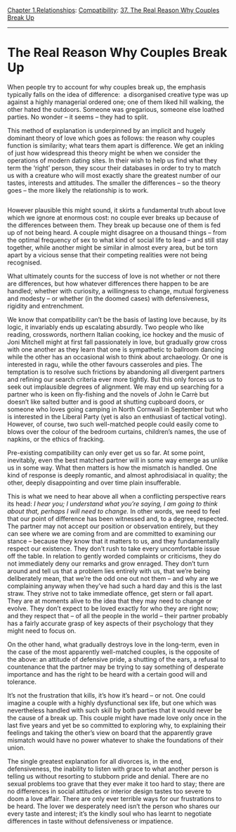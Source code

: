 [Chapter 1.Relationships](https://www.theschooloflife.com/thebookoflife/category/relationships/): [Compatibility](https://www.theschooloflife.com/thebookoflife/category/relationships/compatibility/): [37. The Real Reason Why Couples Break Up](https://www.theschooloflife.com/thebookoflife/the-real-reason-why-couples-break-up/)

* * *

# The Real Reason Why Couples Break Up

When people try to account for why couples break up, the emphasis typically falls on the idea of difference:&nbsp; a disorganised creative type was up against a highly managerial ordered one; one of them liked hill walking, the other hated the outdoors. Someone was gregarious, someone else loathed parties. No wonder – it seems – they had to split.&nbsp;

This method of explanation is underpinned by an implicit and hugely dominant theory of love which goes as follows: the reason why couples function is similarity; what tears them apart is difference. We get an inkling of just how widespread this theory might be when we consider the operations of modern dating sites. In their wish to help us find what they term the ‘right’ person, they scour their databases in order to try to match us with a creature who will most exactly share the greatest number of our tastes, interests and attitudes. The smaller the differences – so the theory goes – the more likely the relationship is to work.

<figure class="aligncenter"><img src="https://www.theschooloflife.com/thebookoflife/wp-content/uploads/2019/10/download.jpg" alt="" class="wp-image-23672" srcset="https://www.theschooloflife.com/thebookoflife/wp-content/uploads/2019/10/download.jpg 397w, https://www.theschooloflife.com/thebookoflife/wp-content/uploads/2019/10/download-223x300.jpg 223w" sizes="(max-width: 397px) 100vw, 397px"></figure>

However plausible this might sound, it skirts a fundamental truth about love which we ignore at enormous cost: no couple ever breaks up because of the differences between them. They break up because one of them is fed up of not being heard. A couple might disagree on a thousand things – from the optimal frequency of sex to what kind of social life to lead – and still stay together, while another might be similar in almost every area, but be torn apart by a vicious sense that their competing realities were not being recognised.

What ultimately counts for the success of love is not whether or not there are differences, but how whatever differences there happen to be are handled; whether with curiosity, a willingness to change, mutual forgiveness and modesty – or whether (in the doomed cases) with defensiveness, rigidity and entrenchment.&nbsp;

We know that compatibility can’t be the basis of lasting love because, by its logic, it invariably ends up escalating absurdly. Two people who like reading, crosswords, northern Italian cooking, ice hockey and the music of Joni Mitchell might at first fall passionately in love, but gradually grow cross with one another as they learn that one is sympathetic to ballroom dancing while the other has an occasional wish to think about archaeology. Or one is interested in ragu, while the other favours casseroles and pies. The temptation is to resolve such frictions by abandoning all divergent partners and refining our search criteria ever more tightly. But this only forces us to seek out implausible degrees of alignment. We may end up searching for a partner who is keen on fly-fishing and the novels of John le Carrè but doesn’t like salted butter and is good at shutting cupboard doors, or someone who loves going camping in North Cornwall in September but who is interested in the Liberal Party (yet is also an enthusiast of tactical voting). However, of course, two such well-matched people could easily come to blows over the colour of the bedroom curtains, children’s names, the use of napkins, or the ethics of fracking.

Pre-existing compatibility can only ever get us so far. At some point, inevitably, even the best matched partner will in some way emerge as unlike us in some way. What then matters is how the mismatch is handled. One kind of response is deeply romantic, and almost aphrodisiacal in quality; the other, deeply disappointing and over time plain insufferable.

This is what we need to hear above all when a conflicting perspective rears its head: _I hear you; I understand what you’re saying, I am going to think about that, perhaps I will need to change._ In other words, we need to feel that our point of difference has been witnessed and, to a degree, respected. The partner may not accept our position or observation entirely, but they can see where we are coming from and are committed to examining our stance – because they know that it matters to us, and they fundamentally respect our existence. They don’t rush to take every uncomfortable issue off the table. In relation to gently worded complaints or criticisms, they do not immediately deny our remarks and grow enraged. They don’t turn around and tell us that a problem lies entirely with us, that we’re being deliberately mean, that we’re the odd one out not them – and why are we complaining anyway when they’ve had such a hard day and this is the last straw. They strive not to take immediate offence, get stern or fall apart. They are at moments alive to the idea that they may need to change or evolve. They don’t expect to be loved exactly for who they are right now; and they respect that – of all the people in the world – their partner probably has a fairly accurate grasp of key aspects of their psychology that they might need to focus on.&nbsp;

On the other hand, what gradually destroys love in the long-term, even in the case of the most apparently well-matched couples, is the opposite of the above: an attitude of defensive pride, a shutting of the ears, a refusal to countenance that the partner may be trying to say something of desperate importance and has the right to be heard with a certain good will and tolerance.

It’s not the frustration that kills, it’s how it’s heard – or not. One could imagine a couple with a highly dysfunctional sex life, but one which was nevertheless handled with such skill by both parties that it would never be the cause of a break up. This couple might have made love only once in the last five years and yet be so committed to exploring why, to explaining their feelings and taking the other’s view on board that the apparently grave mismatch would have no power whatever to shake the foundations of their union.&nbsp;

The single greatest explanation for all divorces is, in the end, defensiveness, the inability to listen with grace to what another person is telling us without resorting to stubborn pride and denial. There are no sexual problems too grave that they ever make it too hard to stay; there are no differences in social attitudes or interior design tastes too severe to doom a love affair. There are only ever terrible ways for our frustrations to be heard. The lover we desperately need isn’t the person who shares our every taste and interest; it’s the kindly soul who has learnt to negotiate differences in taste without defensiveness or impatience.
